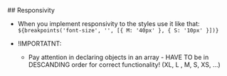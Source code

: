## Responsivity

- When you implement responsivity to the styles use it like that:
  `${breakpoints('font-size', '', [{ M: '40px' }, { S: '10px' }])}`

- !IMPORTATNT:
  - Pay attention in declaring objects in an array - HAVE TO be in DESCANDING order for correct functionality! (XL, L , M, S, XS, ...)
